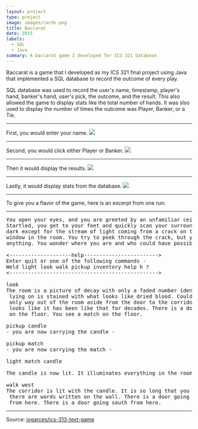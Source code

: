 ```yaml
---
layout: project
type: project
image: images/cards.png
title: Baccarat
date: 2015
labels:
  - SQL
  - Java
summary: A baccarat game I developed for ICS 321 Database.
---
```


Baccarat is a game that I developed as my ICS 321 final project using Java that implemented a SQL database to record the outcome of every play.

SQL database was used to record the user's name, timestamp, player's hand, banker's hand, user's pick, the outcome, and the result.
This also allowed the game to display stats like the total number of hands.  It was slso used to display the number of times the outcome was Player, Banker, or a Tie.
<hr>
First, you would enter your name.
<img class="ui image" src="{{ site.baseurl }}/images/bac2a.png">
<hr>
Second, you would click either Player or Banker.
<img class="ui image" src="{{ site.baseurl }}/images/bac3a.png">
<hr>
Then it would display the results.
<img class="ui image" src="{{ site.baseurl }}/images/bac.png">
<hr>
Lastly, it would display stats from the database.
<img class="ui image" src="{{ site.baseurl }}/images/bac5a.png">
<hr>

To give you a flavor of the game, here is an excerpt from one run:

<hr>

<pre>
You open your eyes, and you are greeted by an unfamiliar ceiling.
Startled, you get to your feet and quickly scan your surroundings. It's
dark except for the stream of light coming from a crack on the only boarded
window in the room. You try to peek through the crack, but you cannot see
anything. You wonder where you are and who could have possibly brought you here.

<--------------------help------------------------>
Enter quit or one of the following commands -
Weld light look walk pickup inventory help h ?
<------------------------------------------------>

look
The room is a picture of decay with only a faded number identifying it as room-4. The bed you were
 lying on is stained with what looks like dried blood. Could it be your blood? No - it is not. The
 only way out of the room aside from the door to the corridor is a window that is boarded shut. It
 looks like it has been like that for decades. There is a door going west from here. You see a candle
 on the floor. You see a match on the floor.

pickup candle
- you are now carrying the candle -

pickup match
- you are now carrying the match -

light match candle

The candle is now lit. It illuminates everything in the room.

walk west
The corridor is lit with the candle. It is so long that you cannot see to the end. You notice that
 there are words written on the wall. There is a door going east from here. There is a way going north
 from here. There is a door going south from here.
</pre>

<hr>

Source: <a href="https://github.com/jogarces/ics-313-text-game"><i class="large github icon "></i>jogarces/ics-313-text-game</a>

